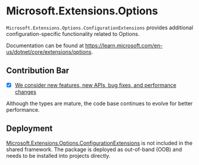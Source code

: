 # Microsoft.Extensions.Options

`Microsoft.Extensions.Options.ConfigurationExtensions` provides additional configuration-specific functionality related to Options.

Documentation can be found at https://learn.microsoft.com/en-us/dotnet/core/extensions/options.

## Contribution Bar
- [x] [We consider new features, new APIs, bug fixes, and performance changes](../../libraries/README.md#primary-bar)

Although the types are mature, the code base continues to evolve for better performance.

## Deployment
[Microsoft.Extensions.Options.ConfigurationExtensions](https://www.nuget.org/packages/Microsoft.Extensions.Options.ConfigurationExtensions) is not included in the shared framework. The package is deployed as out-of-band (OOB) and needs to be installed into projects directly.
